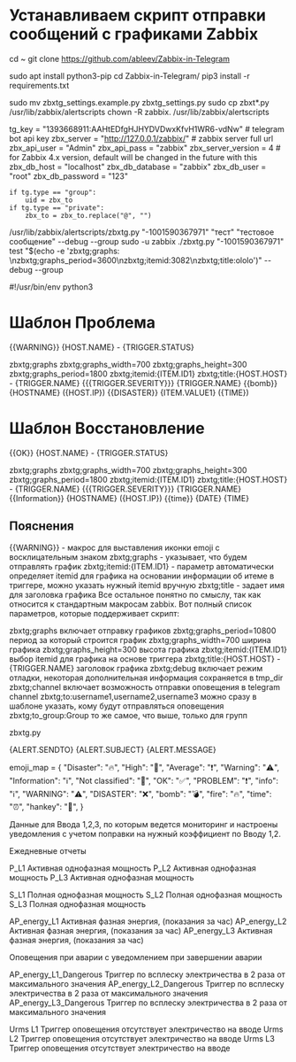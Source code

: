 # Устанавливаем скрипт отправки сообщений c графиками Zabbix

<!-- Скачиваем скрипт с гитлаба -->

cd ~
git clone https://github.com/ableev/Zabbix-in-Telegram

<!-- Устанавливаем Python -->

sudo apt install python3-pip
cd Zabbix-in-Telegram/
pip3 install -r requirements.txt

<!-- Копируем в директорию /usr/lib/zabbix/alertscripts файлы zbxtg.py и zbxtg_settings.example.py из скачанного с github проекта. Последний переименовываем в zbxtg_settings.py. Назначаем пользователя zabbix владельцем этих файлов. -->

sudo mv zbxtg_settings.example.py zbxtg_settings.py
sudo cp zbxt\*.py /usr/lib/zabbix/alertscripts
chown -R zabbix. /usr/lib/zabbix/alertscripts

<!-- Приводим содержимое zbxtg_settings.py примерно к такому виду. -->

tg_key = "1393668911:AAHtEDfgHJHYDVDwxKfvH1WR6-vdNw" # telegram bot api key
zbx_server = "http://127.0.0.1/zabbix/" # zabbix server full url
zbx_api_user = "Admin"
zbx_api_pass = "zabbix"
zbx_server_version = 4 # for Zabbix 4.x version, default will be changed in the future with this
zbx_db_host = "localhost"
zbx_db_database = "zabbix"
zbx_db_user = "root"
zbx_db_password = "123"

<!-- На 797 строчке должен быть код -->

    if tg.type == "group":
        uid = zbx_to
    if tg.type == "private":
        zbx_to = zbx_to.replace("@", "")

<!-- Проверим из консоли работу скрипта. -->

/usr/lib/zabbix/alertscripts/zbxtg.py "-1001590367971" "тест" "тестовое сообщение" --debug --group
sudo -u zabbix ./zbxtg.py "-1001590367971" test "$(echo -e 'zbxtg;graphs: \nzbxtg;graphs_period=3600\nzbxtg;itemid:3082\nzbxtg;title:ololo')" --debug --group

<!-- то откройте скрипт и в самом начале вместо python напишите python3: -->

#!/usr/bin/env python3

<!-- Так же нам нужно настроить шаблоны оповещений. Я предлагаю следующий вариант. Тип сообщений Проблема. -->

# Шаблон Проблема

{{WARNING}} {HOST.NAME} - {TRIGGER.STATUS}

zbxtg;graphs
zbxtg;graphs_width=700
zbxtg;graphs_height=300
zbxtg;graphs_period=1800
zbxtg;itemid:{ITEM.ID1}
zbxtg;title:{HOST.HOST} - {TRIGGER.NAME}
{{{TRIGGER.SEVERITY}}} {TRIGGER.NAME}
{{bomb}} {HOSTNAME} ({HOST.IP})
{{DISASTER}} {ITEM.VALUE1} ({TIME})

# Шаблон Восстановление

{{OK}} {HOST.NAME} - {TRIGGER.STATUS}

zbxtg;graphs
zbxtg;graphs_width=700
zbxtg;graphs_height=300
zbxtg;graphs_period=1800
zbxtg;itemid:{ITEM.ID1}
zbxtg;title:{HOST.HOST} - {TRIGGER.NAME}
{{{TRIGGER.SEVERITY}}} {TRIGGER.NAME}
{{Information}} {HOSTNAME} ({HOST.IP})
{{time}} {DATE} {TIME}

## Пояснения

{{WARNING}} - макрос для выставления иконки emoji с восклицательным знаком
zbxtg;graphs - указывает, что будем отправлять график
zbxtg;itemid:{ITEM.ID1} - параметр автоматически определяет itemid для графика на основании информации об итеме в триггере, можно указать нужный itemid вручную
zbxtg;title - задает имя для заголовка графика
Все остальное понятно по смыслу, так как относится к стандартным макросам zabbix. Вот полный список параметров, которые поддерживает скрипт:

zbxtg;graphs включает отправку графиков
zbxtg;graphs_period=10800 период за который строится график
zbxtg;graphs_width=700 ширина графика
zbxtg;graphs_height=300 высота графика
zbxtg;itemid:{ITEM.ID1} выбор itemid для графика на основе триггера
zbxtg;title:{HOST.HOST} - {TRIGGER.NAME} заголовок графика
zbxtg;debug включает режим отладки, некоторая дополнительная информация сохраняется в tmp_dir
zbxtg;channel включает возможность отправки оповещения в telegram channel
zbxtg;to:username1,username2,username3 можно сразу в шаблоне указать, кому будут отправляться оповещения
zbxtg;to_group:Group то же самое, что выше, только для групп

zbxtg.py

{ALERT.SENDTO}
{ALERT.SUBJECT}
{ALERT.MESSAGE}

emoji_map = {
"Disaster": "🔥",
"High": "🛑",
"Average": "❗",
"Warning": "⚠️",
"Information": "ℹ️",
"Not classified": "🔘",
"OK": "✅",
"PROBLEM": "❗",
"info": "ℹ️",
"WARNING": "⚠️",
"DISASTER": "❌",
"bomb": "💣",
"fire": "🔥",
"time": "⏰",
"hankey": "💩",
}

Данные для Ввода 1,2,3, по которым ведется мониторинг и настроены уведомления с учетом поправки на нужный коэффициент по Вводу 1,2.

Ежедневные отчеты

P_L1 Активная однофазная мощность
P_L2 Активная однофазная мощность
P_L3 Активная однофазная мощность

S_L1 Полная однофазная мощность
S_L2 Полная однофазная мощность
S_L3 Полная однофазная мощность

AP_energy_L1 Активная фазная энергия, (показания за час)
AP_energy_L2 Активная фазная энергия, (показания за час)
AP_energy_L3 Активная фазная энергия, (показания за час)

Оповещения при аварии с уведомлением при завершении аварии

AP_energy_L1_Dangerous Триггер по всплеску электричества в 2 раза от максимального значения
AP_energy_L2_Dangerous Триггер по всплеску электричества в 2 раза от максимального значения
AP_energy_L3_Dangerous Триггер по всплеску электричества в 2 раза от максимального значения

Urms L1 Триггер оповещения отсутствует электричество на вводе
Urms L2 Триггер оповещения отсутствует электричество на вводе
Urms L3 Триггер оповещения отсутствует электричество на вводе
